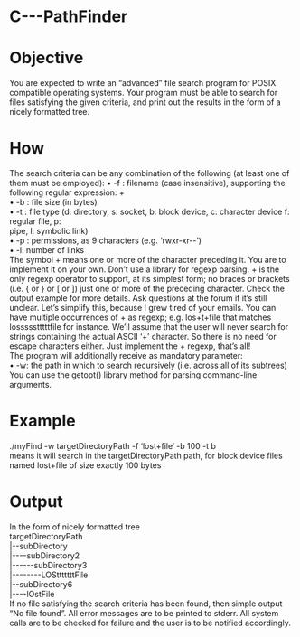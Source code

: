 # C---PathFinder

# Objective
You are expected to write an “advanced” file search program for POSIX compatible operating
systems. Your program must be able to search for files satisfying the given criteria, and print out the
results in the form of a nicely formatted tree.
# How
The search criteria can be any combination of the following (at least one of them must be
employed):
• -f : filename (case insensitive), supporting the following regular expression: +<br />
• -b : file size (in bytes)<br />
• -t : file type (d: directory, s: socket, b: block device, c: character device f: regular file, p:<br />
pipe, l: symbolic link)<br />
• -p : permissions, as 9 characters (e.g. ‘rwxr-xr--’)<br />
• -l: number of links<br />
The symbol + means one or more of the character preceding it. You are to implement it on your
own. Don’t use a library for regexp parsing. + is the only regexp operator to support, at its
simplest form; no braces or brackets (i.e. { or } or [ or ]) just one or more of the preceding
character. Check the output example for more details. Ask questions at the forum if it’s still unclear.
Let’s simplify this, because I grew tired of your emails. You can have multiple occurrences of + as
regexp; e.g. los+t+file that matches lossssstttttfile for instance. We’ll assume that the user will never
search for strings containing the actual ASCII ‘+’ character. So there is no need for escape
characters either. Just implement the + regexp, that’s all!<br />
The program will additionally receive as mandatory parameter:<br />
• -w: the path in which to search recursively (i.e. across all of its subtrees)<br />
You can use the getopt() library method for parsing command-line arguments.
# Example
./myFind -w targetDirectoryPath -f ‘lost+file‘ -b 100 -t b<br />
means it will search in the targetDirectoryPath path, for block device files named lost+file of
size exactly 100 bytes
# Output
In the form of nicely formatted tree<br />
targetDirectoryPath<br />
|--subDirectory<br />
|----subDirectory2<br />
|------subDirectory3<br />
|--------LOStttttttFile<br />
|--subDirectory6<br />
|----lOstFile<br />
If no file satisfying the search criteria has been found, then simple output “No file found”. All error
messages are to be printed to stderr. All system calls are to be checked for failure and the user is to
be notified accordingly.
